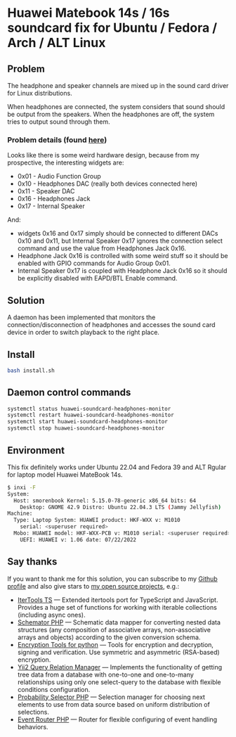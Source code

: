 # Huawei Matebook 14s / 16s soundcard fix for Ubuntu / Fedora / Arch / ALT Linux

## Problem

The headphone and speaker channels are mixed up in the sound card driver for Linux distributions.

When headphones are connected, the system considers that sound should be output from the speakers. When the headphones are off, the system tries to output sound through them.

### Problem details (found [here](https://github.com/thesofproject/linux/issues/3350#issuecomment-1301070327))

Looks like there is some weird hardware design, because from my prospective, the interesting widgets are:
* 0x01 - Audio Function Group
* 0x10 - Headphones DAC (really both devices connected here)
* 0x11 - Speaker DAC
* 0x16 - Headphones Jack
* 0x17 - Internal Speaker

And:

* widgets 0x16 and 0x17 simply should be connected to different DACs 0x10 and 0x11, but Internal Speaker 0x17 ignores the connection select command and use the value from Headphones Jack 0x16.
* Headphone Jack 0x16 is controlled with some weird stuff so it should be enabled with GPIO commands for Audio Group 0x01.
* Internal Speaker 0x17 is coupled with Headphone Jack 0x16 so it should be explicitly disabled with EAPD/BTL Enable command.

## Solution

A daemon has been implemented that monitors the connection/disconnection of headphones and accesses the sound card device in order to switch playback to the right place.

## Install

```bash
bash install.sh
```

## Daemon control commands
```bash
systemctl status huawei-soundcard-headphones-monitor
systemctl restart huawei-soundcard-headphones-monitor
systemctl start huawei-soundcard-headphones-monitor
systemctl stop huawei-soundcard-headphones-monitor
```

## Environment

This fix definitely works under Ubuntu 22.04 and Fedora 39 and ALT Rgular for laptop model Huawei MateBook 14s.

```bash
$ inxi -F
System:
  Host: smorenbook Kernel: 5.15.0-78-generic x86_64 bits: 64
    Desktop: GNOME 42.9 Distro: Ubuntu 22.04.3 LTS (Jammy Jellyfish)
Machine:
  Type: Laptop System: HUAWEI product: HKF-WXX v: M1010
    serial: <superuser required>
  Mobo: HUAWEI model: HKF-WXX-PCB v: M1010 serial: <superuser required>
    UEFI: HUAWEI v: 1.06 date: 07/22/2022
```

## Say thanks

If you want to thank me for this solution, you can subscribe to my [Github profile](https://github.com/Smoren) and also give stars to [my open source projects](https://github.com/Smoren?tab=repositories&q=&type=public&language=&sort=stargazers), e.g.:
* [IterTools TS](https://github.com/Smoren/itertools-ts) — Extended itertools port for TypeScript and JavaScript. Provides a huge set of functions for working with iterable collections (including async ones).
* [Schemator PHP](https://github.com/Smoren/schemator-php) — Schematic data mapper for converting nested data structures (any composition of associative arrays, non-associative arrays and objects) according to the given conversion schema.
* [Encryption Tools for python](https://github.com/Smoren/encryptiontools-pypi) — Tools for encryption and decryption, signing and verification. Use symmetric and asymmetric (RSA-based) encryption.
* [Yii2 Query Relation Manager](https://github.com/Smoren/yii2-query-relation-manager) — Implements the functionality of getting tree data from a database with one-to-one and one-to-many relationships using only one select-query to the database with flexible conditions configuration.
* [Probability Selector PHP](https://github.com/Smoren/probability-selector-php) — Selection manager for choosing next elements to use from data source based on uniform distribution of selections.
* [Event Router PHP](https://github.com/Smoren/event-router-php) — Router for flexible configuring of event handling behaviors.

